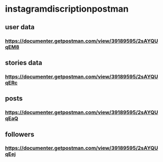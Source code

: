 # instagramdiscriptionpostman

## user data
### https://documenter.getpostman.com/view/39189595/2sAYQUqEM8

## stories data
### https://documenter.getpostman.com/view/39189595/2sAYQUqERc

## posts
### https://documenter.getpostman.com/view/39189595/2sAYQUqEaQ

## followers
### https://documenter.getpostman.com/view/39189595/2sAYQUqEej
